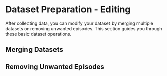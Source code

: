 # Dataset Preparation - Editing

After collecting data, you can modify your dataset by merging multiple datasets or removing unwanted episodes. This section guides you through these basic dataset operations.

## Merging Datasets
## Removing Unwanted Episodes
